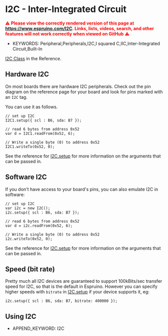 <!--- Copyright (c) 2018 Gordon Williams, Pur3 Ltd. See the file LICENSE for copying permission. -->
I2C - Inter-Integrated Circuit
==============================

<span style="color:red">:warning: **Please view the correctly rendered version of this page at https://www.espruino.com/I2C. Links, lists, videos, search, and other features will not work correctly when viewed on GitHub** :warning:</span>

* KEYWORDS: Peripheral,Peripherals,I2C,I squared C,IIC,Inter-Integrated Circuit,Built-In

[I2C Class](/Reference#I2C) in the Reference.

Hardware I2C
------------

On most boards there are hardware I2C peripherals. Check out the
pin diagram on the reference page for your board and look for
pins marked with an `I2C` tag.

You can use it as follows.

```
// set up I2C
I2C1.setup({ scl : B6, sda: B7 });

// read 6 bytes from address 0x52
var d = I2C1.readFrom(0x52, 6);

// Write a single byte (0) to address 0x52
I2C1.writeTo(0x52, 0);
```

See the reference for [I2C.setup](/Reference#l_I2C_setup) for more information on
the arguments that can be passed in.

Software I2C
------------

If you don't have access to your board's pins, you can also emulate
I2C in software:

```
// set up I2C
var i2c = new I2C();
i2c.setup({ scl : B6, sda: B7 });

// read 6 bytes from address 0x52
var d = i2c.readFrom(0x52, 6);

// Write a single byte (0) to address 0x52
i2c.writeTo(0x52, 0);
```

See the reference for [I2C.setup](/Reference#l_I2C_setup) for more information on
the arguments that can be passed in.

Speed (bit rate)
----------------

Pretty much all I2C devices are guaranteed to support 100kBits/sec transfer
speed for I2C, so that is the default in Espruino. However you can specify
higher speeds with `bitrate` in [I2C.setup](/Reference#l_I2C_setup) if your
device supports it, eg:

```
i2c.setup({ scl : B6, sda: B7, bitrate: 400000 });
```


Using I2C
----------

* APPEND_KEYWORD: I2C

